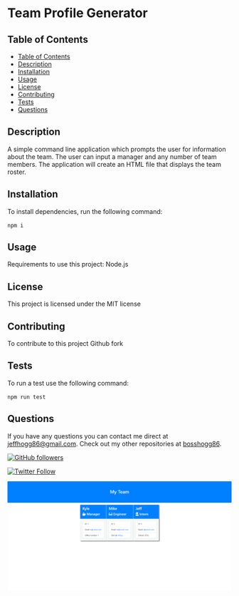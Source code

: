 # Team Profile Generator

## Table of Contents

- [Table of Contents](#table-of-contents)
- [Description](#description)
- [Installation](#installation)
- [Usage](#usage)
- [License](#license)
- [Contributing](#contributing)
- [Tests](#tests)
- [Questions](#questions)

## Description

A simple command line application which prompts the user for information about the team. The user can input a manager and any number of team members. The application will create an HTML file that displays the team roster.

## Installation

To install dependencies, run the following command:

```
npm i
```

## Usage

Requirements to use this project: Node.js

## License

This project is licensed under the MIT license

## Contributing

To contribute to this project Github fork

## Tests

To run a test use the following command:

```
npm run test
```

## Questions

If you have any questions you can contact me direct at <jeffhogg86@gmail.com>. Check out my other repositories at [bosshogg86](https://github.com/bosshogg86).

[![GitHub followers](https://img.shields.io/github/followers/bosshogg86.svg?style=social&label=Follow)](https://github.com/bosshogg86)

[![Twitter Follow](https://img.shields.io/twitter/follow/JeffHogg86.svg?style=social)](https://twitter.com/JeffHogg86)

![Screen shot](./assets/teamss.png)

